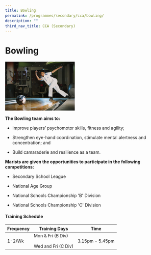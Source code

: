 ```yaml
---
title: Bowling
permalink: /programmes/secondary/cca/bowling/
description: ""
third_nav_title: CCA (Secondary)
---
```

# Bowling

<img src="/images/CCA/Secondary/Bowling_1.jpg"  
     style="width:45%">


**The Bowling team aims to:**

*   Improve players’ psychomotor skills, fitness and agility;  
    
*   Strengthen eye-hand coordination, stimulate mental alertness and concentration; and  
    
*   Build camaraderie and resilience as a team.   
    

  

**Marists are given the opportunities to participate in the following competitions:**

*   Secondary School League   
    
*   National Age Group
*   National Schools Championship 'B' Division
*   National Schools Championship 'C' Division


#### Training Schedule

<table>
<thead>
  <tr>
    <th>Frequency</th>
    <th>Training Days</th>
    <th>Time</th>
  </tr>
</thead>
<tbody>
  <tr>
    <td>1-2/Wk</td>
    <td>Mon &amp; Fri (B Div)<br><br>Wed and Fri (C Div)</td>
    <td>3.15pm - 5.45pm</td>
  </tr>
</tbody>
</table>